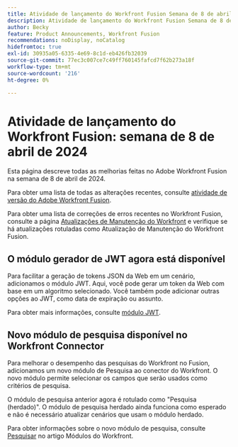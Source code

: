 ```yaml
---
title: Atividade de lançamento do Workfront Fusion Semana de 8 de abril de 2024
description: Atividade de lançamento do Workfront Fusion Semana de 8 de abril de 2024
author: Becky
feature: Product Announcements, Workfront Fusion
recommendations: noDisplay, noCatalog
hidefromtoc: true
exl-id: 30935a05-6335-4e69-8c1d-eb426fb32039
source-git-commit: 77ec3c007ce7c49ff760145fafcd7f62b273a18f
workflow-type: tm+mt
source-wordcount: '216'
ht-degree: 0%

---
```


# Atividade de lançamento do Workfront Fusion: semana de 8 de abril de 2024

Esta página descreve todas as melhorias feitas no Adobe Workfront Fusion na semana de 8 de abril de 2024.

Para obter uma lista de todas as alterações recentes, consulte [atividade de versão do Adobe Workfront Fusion](/help/workfront-fusion/fusion-product-releases/fusion-release-activity.md).

Para obter uma lista de correções de erros recentes no Workfront Fusion, consulte a página [Atualizações de Manutenção do Workfront](https://experienceleague.adobe.com/docs/workfront-known-issues/releases/current-updates.html?lang=pt-BR) e verifique se há atualizações rotuladas como Atualização de Manutenção do Workfront Fusion.

## O módulo gerador de JWT agora está disponível

Para facilitar a geração de tokens JSON da Web em um cenário, adicionamos o módulo JWT. Aqui, você pode gerar um token da Web com base em um algoritmo selecionado. Você também pode adicionar outras opções ao JWT, como data de expiração ou assunto.

Para obter mais informações, consulte [módulo JWT](/help/workfront-fusion/references/apps-and-modules/tools-and-transformers/jwt-modules.md).

## Novo módulo de pesquisa disponível no Workfront Connector

Para melhorar o desempenho das pesquisas do Workfront no Fusion, adicionamos um novo módulo de Pesquisa ao conector do Workfront. O novo módulo permite selecionar os campos que serão usados como critérios de pesquisa.

O módulo de pesquisa anterior agora é rotulado como &quot;Pesquisa (herdado)&quot;. O módulo de pesquisa herdado ainda funciona como esperado e não é necessário atualizar cenários que usam o módulo herdado.

Para obter informações sobre o novo módulo de pesquisa, consulte [Pesquisar](/help/workfront-fusion/references/apps-and-modules/adobe-connectors/workfront-modules.md#searches) no artigo Módulos do Workfront.
